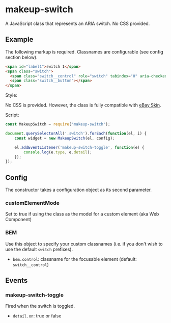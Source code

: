 # makeup-switch

A JavaScript class that represents an ARIA switch. No CSS provided.

## Example

The following markup is required. Classnames are configurable (see config section below).

```html
<span id="label1">switch 1</span>
<span class="switch">
  <span class="switch__control" role="switch" tabindex="0" aria-checked="false" aria-labelledby="label1"></span>
  <span class="switch__button"></span>
</span>
```

Style:

No CSS is provided. However, the class is fully compatible with [eBay Skin](https://ebay.github.io/skin/#switch).

Script:

```js
const MakeupSwitch = require('makeup-switch');

document.querySelectorAll('.switch').forEach(function(el, i) {
    const widget = new MakeupSwitch(el, config);

    el.addEventListener('makeup-switch-toggle', function(e) {
        console.log(e.type, e.detail);
    });
});
```

## Config

The constructor takes a configuration object as its second parameter.

### customElementMode

Set to true if using the class as the model for a custom element (aka Web Component)

### BEM

Use this object to specify your custom classnames (i.e. if you don't wish to use the default `switch` prefixes).

* `bem.control`: classname for the focusable element (default: `switch__control`)

## Events

### makeup-switch-toggle

Fired when the switch is toggled.

* `detail.on`: true or false
